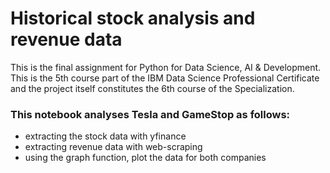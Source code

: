 # Historical stock analysis and revenue data
This is the final assignment for Python for Data Science, AI &amp; Development. This is the 5th course part of the IBM Data Science Professional Certificate and the project itself constitutes the 6th course of the Specialization. 

### This notebook analyses Tesla and GameStop as follows:
- extracting the stock data with yfinance
- extracting revenue data with web-scraping
- using the graph function, plot the data for both companies 


